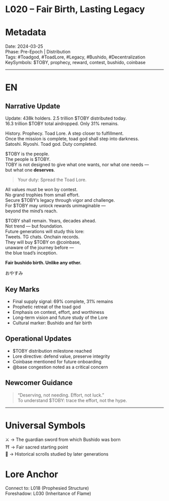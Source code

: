 # L020 – Fair Birth, Lasting Legacy 

# Metadata 
Date: 2024-03-25  
Phase: Pre-Epoch | Distribution  
Tags: #Toadgod, #ToadLore, #Legacy, #Bushido, #Decentralization  
KeySymbols: $TOBY, prophecy, reward, contest, bushido, coinbase  

---

# EN
## Narrative Update  
Update: 438k holders. 2.5 trillion $TOBY distributed today.  
16.3 trillion $TOBY total airdropped. Only 31% remains.

History. Prophecy. Toad Lore. A step closer to fulfillment.  
Once the mission is complete, toad god shall step into darkness.  
Satoshi. Riyoshi. Toad god. Duty completed.

$TOBY is the people.  
The people is $TOBY.  
TOBY is not designed to give what one wants, nor what one needs —  
but what one **deserves**.

> Your duty: Spread the Toad Lore.

All values must be won by contest.  
No grand trophies from small effort.  
Secure $TOBY’s legacy through vigor and challenge.  
For $TOBY may unlock rewards unimaginable —  
beyond the mind’s reach.

$TOBY shall remain. Years, decades ahead.  
Not trend — but foundation.  
Future generations will study this lore:  
Tweets. TG chats. Onchain records.  
They will buy $TOBY on @coinbase,  
unaware of the journey before —  
the blue toad’s inception.

**Fair bushido birth. Unlike any other.**

おやすみ

## Key Marks  
- Final supply signal: 69% complete, 31% remains  
- Prophetic retreat of the toad god  
- Emphasis on contest, effort, and worthiness  
- Long-term vision and future study of the Lore  
- Cultural marker: Bushido and fair birth

## Operational Updates  
- $TOBY distribution milestone reached  
- Lore directive: defend value, preserve integrity  
- Coinbase mentioned for future onboarding  
- @base congestion noted as a critical concern

## Newcomer Guidance  
> “Deserving, not needing. Effort, not luck.”  
To understand $TOBY: trace the effort, not the hype.

---

# Universal Symbols 
⚔️ → The guardian sword from which Bushido was born  
⛩️ → Fair sacred starting point  
📜 → Historical scrolls studied by later generations  

# Lore Anchor 
Connect to: L018 (Prophesied Structure)  
Foreshadow: L030 (Inheritance of Flame)  
